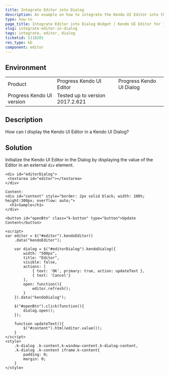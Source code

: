 ```yaml
---
title: Integrate Editor into Dialog
description: An example on how to integrate the Kendo UI Editor into the Kendo UI Dialog widget.
type: how-to
page_title: Integrate Editor into Dialog Widget | Kendo UI Editor for jQuery
slug: integrate-editor-in-dialog
tags: integrate, editor, dialog
ticketid: 1118201
res_type: kb
component: editor
---
```


## Environment

<table>
 <tr>
  <td>Product</td>
  <td>Progress Kendo UI Editor</td>
  <td>Progress Kendo UI Dialog</td>
 </tr>
 <tr>
  <td>Progress Kendo UI version</td>
  <td>Tested up to version 2017.2.621</td>
 </tr>
</table>

## Description

How can I display the Kendo UI Editor in a Kendo UI Dialog?

## Solution

Initialize the Kendo UI Editor in the Dialog by displaying the value of the Editor in an external `div` element.

```dojo
<div id="editorDialog">
 <textarea id="editor"></textarea>
</div>

Content:
<div id="content" style="border: 2px solid black; width: 100%; height:300px; overflow: auto;">
  <h1>Sample</h1>
</div>

<button id="openBtn" class="k-button" type="button">Update Content</button>

<script>
var editor = $("#editor").kendoEditor()
    .data("kendoEditor");

    var dialog = $("#editorDialog").kendoDialog({
        width: "500px",
        title: "Editor",
        visible: false,
        actions: [
            { text: 'OK', primary: true, action: updateText },
            { text: 'Cancel'}
        ],
        open: function(){
            editor.refresh();
        }
    }).data("kendoDialog");

    $("#openBtn").click(function(){
        dialog.open();
    });

    function updateText(){
        $("#content").html(editor.value());
    }
</script>
<style>
    .k-dialog .k-content.k-window-content.k-dialog-content,
    .k-dialog .k-content iframe.k-content{
        padding: 0;
        margin: 0;
    }
</style>
```
